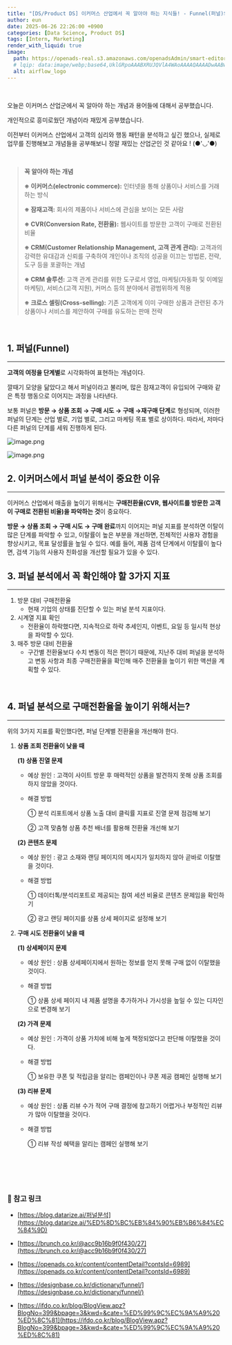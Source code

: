 ```yaml
---
title: "[DS/Product DS] 이커머스 산업에서 꼭 알아야 하는 지식들! - Funnel(퍼널)의 이해와 적용 "
author: eun
date: 2025-06-26 22:26:00 +0900
categories: [Data Science, Product DS]
tags: [Intern, Marketing]
render_with_liquid: true
image:
  path: https://openads-real.s3.amazonaws.com/openadsAdmin/smart-editor/images/20210831152824881_ca585d82-9850-442c-b17f-0b9f0552bb50.jpg
  # lqip: data:image/webp;base64,UklGRpoAAABXRUJQVlA4WAoAAAAQAAAADwAABwAAQUxQSDIAAAARL0AmbZurmr57yyIiqE8oiG0bejIYEQTgqiDA9vqnsUSI6H+oAERp2HZ65qP/VIAWAFZQOCBCAAAA8AEAnQEqEAAIAAVAfCWkAALp8sF8rgRgAP7o9FDvMCkMde9PK7euH5M1m6VWoDXf2FkP3BqV0ZYbO6NA/VFIAAAA
  alt: airflow_logo
---
```


<br>


오늘은 이커머스 산업군에서 꼭 알아야 하는 개념과 용어들에 대해서 공부했습니다.

개인적으로 흥미로웠던 개념이라 재밌게 공부했습니다.

이전부터 이커머스 산업에서 고객의 심리와 행동 패턴을 분석하고 싶긴 했으나, 실제로 업무를 진행해보고 개념들을 공부해보니 정말 재밌는 산업군인 것 같아요 ! (●'◡'●)

<br>

> **꼭 알아야 하는 개념**
> 
> 
> **※ 이커머스(electronic commerce):** 인터넷을 통해 상품이나 서비스를 거래하는 방식
> 
> **※ 잠재고객:** 회사의 제품이나 서비스에 관심을 보이는 모든 사람
> 
> **※ CVR(Conversion Rate, 전환율):** 웹사이트를 방문한 고객이 구매로 전환된 비율
> 
> **※ CRM(Customer Relationship Management, 고객 관계 관리):** 고객과의 강력한 유대감과 신뢰를 구축하여 개인이나 조직의 성공을 이끄는 방법론, 전략, 도구 등을 포괄하는 개념
> 
> **※ CRM 솔루션:** 고객 관계 관리를 위한 도구로서 영업, 마케팅(자동화 및 이메일 마케팅), 서비스(고객 지원), 커머스 등의 분야에서 광범위하게 적용
> 
> **※ 크로스 셀링(Cross-selling):** 기존 고객에게 이미 구매한 상품과 관련된 추가 상품이나 서비스를 제안하여 구매를 유도하는 판매 전략
> 
<br>

## **1. 퍼널(Funnel)**

---

**고객의 여정을 단계별**로 시각화하여 표현하는 개념이다.

깔때기 모양을 닮았다고 해서 퍼널이라고 불리며, 많은 잠재고객이 유입되어 구매와 같은 특정 행동으로 이어지는 과정을 나타낸다.

보통 퍼널은 **방문 → 상품 조회 → 구매 시도 → 구매 →재구매 단계**로 형성되며, 이러한 퍼널의 단계는 산업 별로, 기업 별로, 그리고 마케팅 목표 별로 상이하다. 따라서, 저마다 다른 퍼널의 단계를 세워 진행하게 된다.

![image.png](https://ifdo.co.kr/viewHelpImage.apz?MTY4MTg1OTU1NCU3QiU3RA)

![image.png](https://openads-real.s3.amazonaws.com/openadsAdmin/smart-editor/images/20210831152824881_ca585d82-9850-442c-b17f-0b9f0552bb50.jpg)
<br>

## **2. 이커머스에서 퍼널 분석이 중요한 이유**

---

이커머스 산업에서 매출을 높이기 위해서는 **구매전환율(CVR, 웹사이트를 방문한 고객이 구매로 전환된 비율)을 파악하는 것**이 중요하다.

**방문 → 상품 조회 → 구매 시도 → 구매 완료**까지 이어지는 퍼널 지표를 분석하면 이탈이 많은 단계를 파악할 수 있고, 이탈률이 높은 부분을 개선하면, 전체적인 사용자 경험을 향상시키고, 목표 달성률을 높일 수 있다. 예를 들어, 제품 검색 단계에서 이탈률이 높다면, 검색 기능의 사용자 친화성을 개선할 필요가 있을 수 있다.
<br>

## **3. 퍼널 분석에서 꼭 확인해야 할 3가지 지표**

---

1. 방문 대비 구매전환율
    - 현재 기업의 상태를 진단할 수 있는 퍼널 분석 지표이다.
2. 시계열 지표 확인
    - 전환율이 하락했다면, 지속적으로 하락 추세인지, 이벤트, 요일 등 일시적 현상을 파악할 수 있다.
3. 매주 방문 대비 전환율
    - 구간별 전환율보다 수치 변동이 적은 편이기 때문에, 지난주 대비 퍼널을 분석하고 변동 사항과 최종 구매전환율을 확인해 매주 전환율을 높이기 위한 액션을 계획할 수 있다.
<br>

## **4. 퍼널 분석으로 구매전환율을 높이기 위해서는?**

---

위의 3가지 지표를 확인했다면, 퍼널 단계별 전환율을 개선해야 한다.

1. **상품 조회 전환율이 낮을 때**
    
    **(1) 상품 진열 문제**
    
    - 예상 원인 : 고객이 사이트 방문 후 매력적인 상품을 발견하지 못해 상품 조회를 하지 않았을 것이다.
    - 해결 방법
        
        ① 분석 리포트에서 상품 노출 대비 클릭률 지표로 진열 문제 점검해 보기
        
        ② 고객 맞춤형 상품 추천 배너를 활용해 전환율 개선해 보기
        
    
    **(2)** **콘텐츠 문제**
    
    - 예상 원인 : 광고 소재와 랜딩 페이지의 메시지가 일치하지 않아 곧바로 이탈했을 것이다.
    - 해결 방법
        
        ① 데이터톡/분석리포트로 제공되는 참여 세션 비율로 콘텐츠 문제임을 확인하기
        
        ② 광고 랜딩 페이지를 상품 상세 페이지로 설정해 보기
        
2. **구매 시도 전환율이 낮을 때**
    
    **(1) 상세페이지 문제**
    
    - 예상 원인 : 상품 상세페이지에서 원하는 정보를 얻지 못해 구매 없이 이탈했을 것이다.
    - 해결 방법
        
        ① 상품 상세 페이지 내 제품 설명을 추가하거나 가시성을 높일 수 있는 디자인으로 변경해 보기
        
    
    **(2) 가격 문제**
    
    - 예상 원인 : 가격이 상품 가치에 비해 높게 책정되었다고 판단해 이탈했을 것이다.
    - 해결 방법
        
        ① 보유한 쿠폰 및 적립금을 알리는 캠페인이나 쿠폰 제공 캠페인 실행해 보기
        
    
    **(3) 리뷰 문제**
    
    - 예상 원인 : 상품 리뷰 수가 적어 구매 결정에 참고하기 어렵거나 부정적인 리뷰가 많아 이탈했을 것이다.
    - 해결 방법
        
        ① 리뷰 작성 혜택을 알리는 캠페인 실행해 보기
        

<br><br><br><br>

### 🔗 참고 링크

- [https://blog.datarize.ai/퍼널분석](https://blog.datarize.ai/%ED%8D%BC%EB%84%90%EB%B6%84%EC%84%9D)

- [https://brunch.co.kr/@acc9b16b9f0f430/27](https://brunch.co.kr/@acc9b16b9f0f430/27)

- [https://openads.co.kr/content/contentDetail?contsId=6989](https://openads.co.kr/content/contentDetail?contsId=6989)

- [https://designbase.co.kr/dictionary/funnel/](https://designbase.co.kr/dictionary/funnel/)

- [https://ifdo.co.kr/blog/BlogView.apz?BlogNo=399&bpage=3&kwd=&cate=%ED%99%9C%EC%9A%A9%20%ED%8C%81](https://ifdo.co.kr/blog/BlogView.apz?BlogNo=399&bpage=3&kwd=&cate=%ED%99%9C%EC%9A%A9%20%ED%8C%81)
